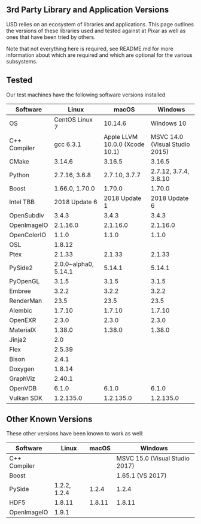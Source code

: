 3rd Party Library and Application Versions
------------------------------------------

USD relies on an ecosystem of libraries and applications.  This page outlines
the versions of these libraries used and tested against at Pixar as well as
ones that have been tried by others.

Note that not everything here is required, see README.md for more information
about which are required and which are optional for the various subsystems.

## Tested

Our test machines have the following software versions installed

| Software      | Linux                | macOS                        | Windows                        |
| ------------- | -------------------- | ---------------------------- | ------------------------------ |
| OS            | CentOS Linux 7       | 10.14.6                      | Windows 10                     |
| C++ Compiler  | gcc 6.3.1            | Apple LLVM 10.0.0 (Xcode 10.1) | MSVC 14.0 (Visual Studio 2015) |
| CMake         | 3.14.6               | 3.16.5                       | 3.16.5                         |
| Python        | 2.7.16, 3.6.8        | 2.7.10, 3.7.7                | 2.7.12, 3.7.4, 3.8.10          |
| Boost         | 1.66.0, 1.70.0       | 1.70.0                       | 1.70.0                         |
| Intel TBB     | 2018 Update 6        | 2018 Update 1                | 2018 Update 6                  |
| OpenSubdiv    | 3.4.3                | 3.4.3                        | 3.4.3                          |
| OpenImageIO   | 2.1.16.0             | 2.1.16.0                     | 2.1.16.0                       |
| OpenColorIO   | 1.1.0                | 1.1.0                        | 1.1.0                          |
| OSL           | 1.8.12               |                              |                                |
| Ptex          | 2.1.33               | 2.1.33                       | 2.1.33                         |
| PySide2       | 2.0.0~alpha0, 5.14.1 | 5.14.1                       | 5.14.1                         |
| PyOpenGL      | 3.1.5                | 3.1.5                        | 3.1.5                          |
| Embree        | 3.2.2                | 3.2.2                        | 3.2.2                          |
| RenderMan     | 23.5                 | 23.5                         | 23.5                           |
| Alembic       | 1.7.10               | 1.7.10                       | 1.7.10                         |
| OpenEXR       | 2.3.0                | 2.3.0                        | 2.3.0                          |
| MaterialX     | 1.38.0               | 1.38.0                       | 1.38.0                         |
| Jinja2        | 2.0                  |                              |                                |
| Flex          | 2.5.39               |                              |                                |
| Bison         | 2.4.1                |                              |                                |
| Doxygen       | 1.8.14               |                              |                                |
| GraphViz      | 2.40.1               |                              |                                |
| OpenVDB       | 6.1.0                | 6.1.0                        | 6.1.0                          |
| Vulkan SDK    | 1.2.135.0            | 1.2.135.0                    | 1.2.135.0                      |

## Other Known Versions

These other versions have been known to work as well:

| Software      | Linux        | macOS        | Windows      |
| ------------- | ------------ | ------------ | ------------ |
| C++ Compiler  |              |              | MSVC 15.0 (Visual Studio 2017) |
| Boost         |              |              | 1.65.1 (VS 2017) |
| PySide        | 1.2.2, 1.2.4 | 1.2.4        | 1.2.4        |
| HDF5          | 1.8.11       | 1.8.11       | 1.8.11       |
| OpenImageIO   | 1.9.1        |              |              |
